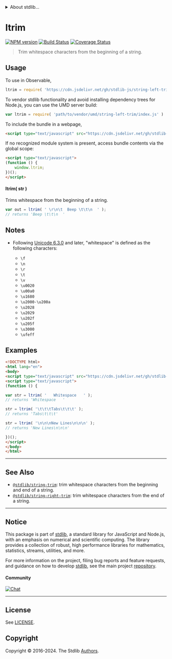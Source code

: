 <!--

@license Apache-2.0

Copyright (c) 2018 The Stdlib Authors.

Licensed under the Apache License, Version 2.0 (the "License");
you may not use this file except in compliance with the License.
You may obtain a copy of the License at

   http://www.apache.org/licenses/LICENSE-2.0

Unless required by applicable law or agreed to in writing, software
distributed under the License is distributed on an "AS IS" BASIS,
WITHOUT WARRANTIES OR CONDITIONS OF ANY KIND, either express or implied.
See the License for the specific language governing permissions and
limitations under the License.

-->


<details>
  <summary>
    About stdlib...
  </summary>
  <p>We believe in a future in which the web is a preferred environment for numerical computation. To help realize this future, we've built stdlib. stdlib is a standard library, with an emphasis on numerical and scientific computation, written in JavaScript (and C) for execution in browsers and in Node.js.</p>
  <p>The library is fully decomposable, being architected in such a way that you can swap out and mix and match APIs and functionality to cater to your exact preferences and use cases.</p>
  <p>When you use stdlib, you can be absolutely certain that you are using the most thorough, rigorous, well-written, studied, documented, tested, measured, and high-quality code out there.</p>
  <p>To join us in bringing numerical computing to the web, get started by checking us out on <a href="https://github.com/stdlib-js/stdlib">GitHub</a>, and please consider <a href="https://opencollective.com/stdlib">financially supporting stdlib</a>. We greatly appreciate your continued support!</p>
</details>

# ltrim

[![NPM version][npm-image]][npm-url] [![Build Status][test-image]][test-url] [![Coverage Status][coverage-image]][coverage-url] <!-- [![dependencies][dependencies-image]][dependencies-url] -->

> Trim whitespace characters from the beginning of a string.



<section class="usage">

## Usage

To use in Observable,

```javascript
ltrim = require( 'https://cdn.jsdelivr.net/gh/stdlib-js/string-left-trim@v0.2.1-umd/browser.js' )
```

To vendor stdlib functionality and avoid installing dependency trees for Node.js, you can use the UMD server build:

```javascript
var ltrim = require( 'path/to/vendor/umd/string-left-trim/index.js' )
```

To include the bundle in a webpage,

```html
<script type="text/javascript" src="https://cdn.jsdelivr.net/gh/stdlib-js/string-left-trim@v0.2.1-umd/browser.js"></script>
```

If no recognized module system is present, access bundle contents via the global scope:

```html
<script type="text/javascript">
(function () {
    window.ltrim;
})();
</script>
```

#### ltrim( str )

Trims whitespace from the beginning of a string.

```javascript
var out = ltrim( ' \r\n\t  Beep \t\t\n  ' );
// returns 'Beep \t\t\n  '
```

</section>

<!-- /.usage -->

<section class="notes">

## Notes

-   Following [Unicode 6.3.0][unicode] and later, "whitespace" is defined as the following characters:

    -   `\f`
    -   `\n`
    -   `\r`
    -   `\t`
    -   `\v`
    -   `\u0020`
    -   `\u00a0`
    -   `\u1680`
    -   `\u2000-\u200a`
    -   `\u2028`
    -   `\u2029`
    -   `\u202f`
    -   `\u205f`
    -   `\u3000`
    -   `\ufeff`

</section>

<!-- /.notes -->

<section class="examples">

## Examples

<!-- eslint no-undef: "error" -->

```html
<!DOCTYPE html>
<html lang="en">
<body>
<script type="text/javascript" src="https://cdn.jsdelivr.net/gh/stdlib-js/string-left-trim@v0.2.1-umd/browser.js"></script>
<script type="text/javascript">
(function () {

var str = ltrim( '   Whitespace   ' );
// returns 'Whitespace   '

str = ltrim( '\t\t\tTabs\t\t\t' );
// returns 'Tabs\t\t\t'

str = ltrim( '\n\n\nNew Lines\n\n\n' );
// returns 'New Lines\n\n\n'

})();
</script>
</body>
</html>
```

</section>

<!-- /.examples -->



<!-- Section for related `stdlib` packages. Do not manually edit this section, as it is automatically populated. -->

<section class="related">

* * *

## See Also

-   <span class="package-name">[`@stdlib/string-trim`][@stdlib/string/trim]</span><span class="delimiter">: </span><span class="description">trim whitespace characters from the beginning and end of a string.</span>
-   <span class="package-name">[`@stdlib/string-right-trim`][@stdlib/string/right-trim]</span><span class="delimiter">: </span><span class="description">trim whitespace characters from the end of a string.</span>

</section>

<!-- /.related -->

<!-- Section for all links. Make sure to keep an empty line after the `section` element and another before the `/section` close. -->


<section class="main-repo" >

* * *

## Notice

This package is part of [stdlib][stdlib], a standard library for JavaScript and Node.js, with an emphasis on numerical and scientific computing. The library provides a collection of robust, high performance libraries for mathematics, statistics, streams, utilities, and more.

For more information on the project, filing bug reports and feature requests, and guidance on how to develop [stdlib][stdlib], see the main project [repository][stdlib].

#### Community

[![Chat][chat-image]][chat-url]

---

## License

See [LICENSE][stdlib-license].


## Copyright

Copyright &copy; 2016-2024. The Stdlib [Authors][stdlib-authors].

</section>

<!-- /.stdlib -->

<!-- Section for all links. Make sure to keep an empty line after the `section` element and another before the `/section` close. -->

<section class="links">

[npm-image]: http://img.shields.io/npm/v/@stdlib/string-left-trim.svg
[npm-url]: https://npmjs.org/package/@stdlib/string-left-trim

[test-image]: https://github.com/stdlib-js/string-left-trim/actions/workflows/test.yml/badge.svg?branch=v0.2.1
[test-url]: https://github.com/stdlib-js/string-left-trim/actions/workflows/test.yml?query=branch:v0.2.1

[coverage-image]: https://img.shields.io/codecov/c/github/stdlib-js/string-left-trim/main.svg
[coverage-url]: https://codecov.io/github/stdlib-js/string-left-trim?branch=main

<!--

[dependencies-image]: https://img.shields.io/david/stdlib-js/string-left-trim.svg
[dependencies-url]: https://david-dm.org/stdlib-js/string-left-trim/main

-->

[chat-image]: https://img.shields.io/gitter/room/stdlib-js/stdlib.svg
[chat-url]: https://app.gitter.im/#/room/#stdlib-js_stdlib:gitter.im

[stdlib]: https://github.com/stdlib-js/stdlib

[stdlib-authors]: https://github.com/stdlib-js/stdlib/graphs/contributors

[cli-section]: https://github.com/stdlib-js/string-left-trim#cli
[cli-url]: https://github.com/stdlib-js/string-left-trim/tree/cli
[@stdlib/string-left-trim]: https://github.com/stdlib-js/string-left-trim/tree/main

[umd]: https://github.com/umdjs/umd
[es-module]: https://developer.mozilla.org/en-US/docs/Web/JavaScript/Guide/Modules

[deno-url]: https://github.com/stdlib-js/string-left-trim/tree/deno
[deno-readme]: https://github.com/stdlib-js/string-left-trim/blob/deno/README.md
[umd-url]: https://github.com/stdlib-js/string-left-trim/tree/umd
[umd-readme]: https://github.com/stdlib-js/string-left-trim/blob/umd/README.md
[esm-url]: https://github.com/stdlib-js/string-left-trim/tree/esm
[esm-readme]: https://github.com/stdlib-js/string-left-trim/blob/esm/README.md
[branches-url]: https://github.com/stdlib-js/string-left-trim/blob/main/branches.md

[stdlib-license]: https://raw.githubusercontent.com/stdlib-js/string-left-trim/main/LICENSE

[standard-streams]: https://en.wikipedia.org/wiki/Standard_streams

[unicode]: https://en.wikipedia.org/wiki/Unicode

[mdn-regexp]: https://developer.mozilla.org/en-US/docs/Web/JavaScript/Guide/Regular_Expressions

<!-- <related-links> -->

[@stdlib/string/trim]: https://github.com/stdlib-js/string-trim/tree/umd

[@stdlib/string/right-trim]: https://github.com/stdlib-js/string-right-trim/tree/umd

<!-- </related-links> -->

</section>

<!-- /.links -->

